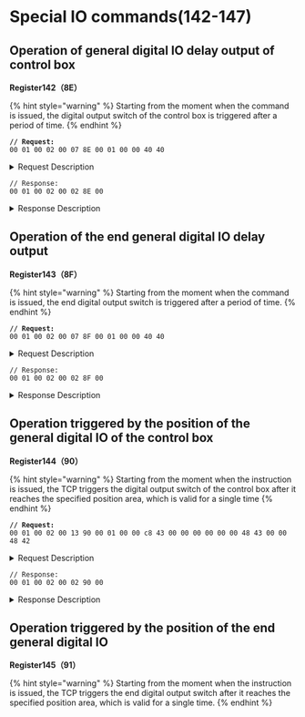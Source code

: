 # Special IO commands(142-147)

## Operation of general digital IO delay output of control box

**Register142（8E）**

{% hint style="warning" %}
Starting from the moment when the command is issued, the digital output switch of the control box is triggered after a period of time.
{% endhint %}

<pre><code><strong>// Request:
</strong>00 01 00 02 00 07 8E 00 01 00 00 40 40
</code></pre>

<details>

<summary>Request Description</summary>

```
//00 01    U16, Transaction ID
//00 02    U16, Protocol Identifier
//00 07    U16, Length 
//8E       U8, Register
//00       U8, Digital IO port number of control box (0-7)
//01       U8, Switch value (0 is off, 1 is on)
//00 00 40 40     fp32, 
The time when the delay takes effect from the current time=3s
```

</details>

```
// Response:
00 01 00 02 00 02 8E 00 
```

<details>

<summary>Response Description</summary>

```
//00 01    U16, Transaction ID
//00 02    U16, Protocol Identifier
//00 02    U16, Length 
//8E       U8, Register
//00       U8, State
```

</details>





## Operation of the end general digital IO delay output

**Register143（8F）**

{% hint style="warning" %}
Starting from the moment when the command is issued, the end digital output switch is triggered after a period of time.
{% endhint %}

<pre><code><strong>// Request:
</strong>00 01 00 02 00 07 8F 00 01 00 00 40 40
</code></pre>

<details>

<summary>Request Description</summary>

```
//00 01    U16, Transaction ID
//00 02    U16, Protocol Identifier
//00 07    U16, Length 
//8F       U8, Register
//00       U8, The end digital IO port number of control box (0/1)
//01       U8, Switch value (0 is off, 1 is on
//00 00 40 40    fp32, 
The time when the delay takes effect from the current time=3s
```

</details>

```
// Response:
00 01 00 02 00 02 8F 00
```

<details>

<summary>Response Description</summary>

```
//00 01    U16, Transaction ID
//00 02    U16, Protocol Identifier
//00 02    U16, Length 
//8F       U8, Register
//00       U8, State
```

</details>









## Operation triggered by the position of the general digital IO of the control box

**Register144（90）**

{% hint style="warning" %}
Starting from the moment when the instruction is issued, the TCP triggers the digital output switch of the control box after it reaches the specified position area, which is valid for a single time
{% endhint %}

<pre><code><strong>// Request:
</strong>00 01 00 02 00 13 90 00 01 00 00 c8 43 00 00 00 00 00 00 48 43 00 00 48 42 
</code></pre>

<details>

<summary>Request Description</summary>

{% code overflow="wrap" %}
```
//00 01    U16, Transaction ID
//00 02    U16, Protocol Identifier
//00 13    U16, Length 
//90       U8, Register
//00	U8, IO port number of the control box: 0-7
//01	U8, Switch value (on_off): 0 is off, 1 is on
//00 00 c8 43	fp32, x=400mm
//00 00 00 00	fp32, y=0mm
//00 00 48 43	fp32, z=200mm
//00 00 48 42	fp32, 
Tolerance radius (tol_r=50mm),
when the robotic arm reaches the specified position (the area of the sphere specified by the trigger position point (x, y, z) as the center (the radius of the sphere is the tolerance radius)), trigger IO . If the tolerance radius is not set, when the robotic arm passes the specified point at a speed other than 0, it may cause a missed 
```
{% endcode %}

</details>

```
// Response:
00 01 00 02 00 02 90 00
```

<details>

<summary>Response Description</summary>

```
//00 01    U16, Transaction ID
//00 02    U16, Protocol Identifier
//00 02    U16, Length 
//90       U8, Register
//00       U8, State
```

</details>





## Operation triggered by the position of the end general digital IO

**Register145（91）**

{% hint style="warning" %}
Starting from the moment when the instruction is issued, the TCP triggers the end digital output switch after it reaches the specified position area, which is valid for a single time.
{% endhint %}



















